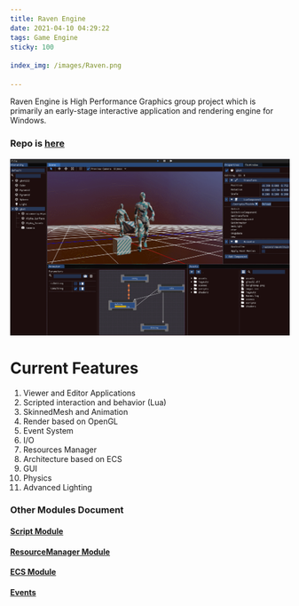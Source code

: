 ```yaml
---
title: Raven Engine
date: 2021-04-10 04:29:22
tags: Game Engine
sticky: 100

index_img: /images/Raven.png

---
```


Raven Engine is High Performance Graphics group project which is primarily an early-stage interactive application and rendering engine for Windows. 


### Repo is [here](https://gitlab.com/SC17BH/hpg_group_project)

![](/images/raven.gif)

# Current Features

1. Viewer and Editor Applications
2. Scripted interaction and behavior (Lua)
3. SkinnedMesh and Animation
4. Render based on OpenGL
5. Event System
6. I/O
7. Resources Manager
8. Architecture based on ECS
9. GUI
10. Physics
11. Advanced Lighting

### Other Modules Document

#### [Script Module](https://gitlab.com/SC17BH/hpg_group_project/-/blob/master/RavenEngine/Raven/Source/Scripts/ReadMe.md)

#### [ResourceManager Module](https://gitlab.com/SC17BH/hpg_group_project/-/blob/master/RavenEngine/Raven/Source/ResourceManager/README.md)

#### [ECS Module](https://gitlab.com/SC17BH/hpg_group_project/-/blob/master/RavenEngine/Raven/Source/Scene/ReadMe.md)

#### [Events](https://gitlab.com/SC17BH/hpg_group_project/-/blob/master/RavenEngine/Raven/Source/Event/ReadMe.md)



